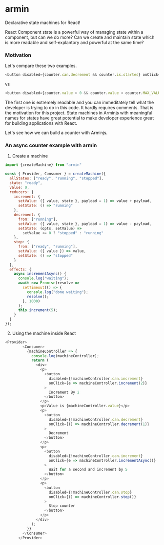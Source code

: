 # armin

Declarative state machines for React!

React Component state is a powerful way of managing state within a component, but can we do more? Can we create and maintain state which is more readable and self-explantory and powerful at the same time? 

### Motivation

Let's compare these two examples.

```javascript
<button disabled={counter.can.decrement && counter.is.started} onClick={counter.increment}> Delete </button>
```

vs 

```javascript
<button disabled={counter.value > 0 && counter.value < counter.MAX_VALUE} onClick={counter.increment} > Decrement </button>
```

The first one is extremely readable and you can immeditately tell what the developer is trying to do in this code. It hardly requires comments. That is the motivation for this project. 
State machines in Arminjs with meaningful names for states have great potential to make developer experience great for building applications with React.

Let's see how we can build a counter with Arminjs.

### An async counter example with armin

1. Create a machine

```javascript
import {createMachine} from "armin"

const { Provider, Consumer } = createMachine({
  allStates: ["ready", "running", "stopped"],
  state: "ready",
  value: 0,
  reducers: {
    increment: {
      setValue: ({ value, state }, payload = 1) => value + payload,
      setState: () => "running"
    },
    decrement: {
      from: ["running"],
      setValue: ({ value, state }, payload = 1) => value - payload,
      setState: (opts, setValue) =>
        setValue <= 0 ? "stopped" : "running"
    },
    stop: {
      from: ["ready", "running"],
      setValue: ({ value }) => value,
      setState: () => "stopped"
    }
  },
  effects: {
    async incrementAsync() {
      console.log("waiting");
      await new Promise(resolve =>
        setTimeout(() => {
          console.log("done waiting");
          resolve();
        }, 1000)
      );
      this.increment(5);
    }
  }
});

```

2. Using the machine inside React 

```javascript
<Provider>
        <Consumer>
          {machineController => {
            console.log(machineController);
            return (
              <div>
                <p>
                  <button
                    disabled={!machineController.can.increment}
                    onClick={e => machineController.increment(2)}
                  >
                    Increment By 2
                  </button>
                </p>
                <p>Value is {machineController.value}</p>
                <p>
                  <button
                    disabled={!machineController.can.decrement}
                    onClick={() => machineController.decrement(1)}
                  >
                    Decrement
                  </button>
                </p>
                <p>
                  <button
                    disabled={!machineController.can.increment}
                    onClick={e => machineController.incrementAsync()}
                  >
                    Wait for a second and increment by 5
                  </button>
                </p>
                <p>
                  <button
                    disabled={!machineController.can.stop}
                    onClick={() => machineController.stop()}
                  >
                    Stop counter
                  </button>
                </p>
              </div>
            );
          }}
        </Consumer>
      </Provider>

```



